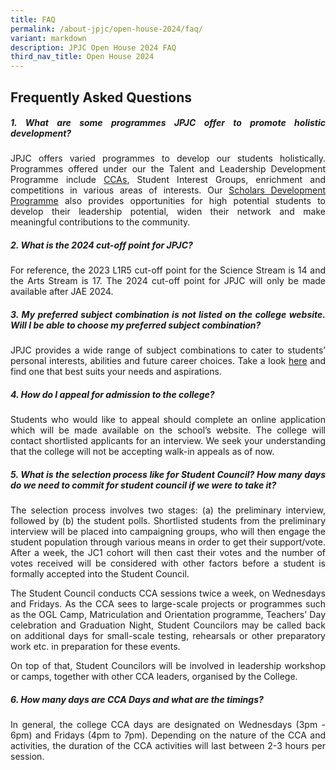 ```yaml
---
title: FAQ
permalink: /about-jpjc/open-house-2024/faq/
variant: markdown
description: JPJC Open House 2024 FAQ
third_nav_title: Open House 2024
---
```

<div align="justify">

<h2>Frequently Asked Questions</h2>

	
<h5><b>1. What are some programmes JPJC offer to promote holistic development?	</b></h5>

<p>JPJC offers varied programmes to develop our students holistically. Programmes offered under our the Talent and Leadership Development Programme include <a href="/jpjc-experience/co-curriculum/talent-n-leadership-development-programme/co-curricular-activities/">CCAs</a>, Student Interest Groups, enrichment and competitions in various areas of interests. Our <a href="/jpjc-experience/co-curriculum/talent-and-leadership-development-programme/scholars-development/">Scholars Development Programme</a> also provides opportunities for high potential students to develop their leadership potential, widen their network and make meaningful contributions to the community.</p>

<h5><b>2. What is the 2024 cut-off point for JPJC?	</b></h5>
<p>For reference, the 2023 L1R5 cut-off point for the Science Stream is 14 and the Arts Stream is 17. The 2024 cut-off point for JPJC will only be made available after JAE 2024.</p>


<h5><b> 3. My preferred subject combination is not listed on the college website. Will I be able to choose my preferred subject combination?</b></h5>
<p>JPJC provides a wide range of subject combinations to cater to students’ personal interests, abilities and future career choices. Take a look <a href="https://www.jpjc.moe.edu.sg/about/subject-combination/">here</a> and find one that best suits your needs and aspirations.</p>


<h5><b>4. How do I appeal for admission to the college?</b></h5>
<p>Students who would like to appeal should complete an online application which will be made available on the school’s website. The college will contact shortlisted applicants for an interview. We seek your understanding that the college will not be accepting walk-in appeals as of now.</p>



<h5><b>5. What is the selection process like for Student Council? How many days do we need to commit for student council if we were to take it?</b></h5>
<p>The selection process involves two stages: (a) the preliminary interview, followed by (b) the student polls. Shortlisted students from the preliminary interview will be placed into campaigning groups, who will then engage the student population through various means in order to get their support/vote. After a week, the JC1 cohort will then cast their votes and the number of votes received will be considered with other factors before a student is formally accepted into the Student Council.</p>

<p>The Student Council conducts CCA sessions twice a week, on Wednesdays and Fridays. As the CCA sees to large-scale projects or programmes such as the OGL Camp, Matriculation and Orientation programme, Teachers’ Day celebration and Graduation Night, Student Councilors may be called back on additional days for small-scale testing, rehearsals or other preparatory work etc. in preparation for these events.</p>

<p>On top of that, Student Councilors will be involved in leadership workshop or camps, together with other CCA leaders, organised by the College.</p>

<h5><b>6. How many days are CCA Days and what are the timings?</b></h5><p></p>
<p> In general, the college CCA days are designated on Wednesdays (3pm - 6pm) and Fridays (4pm to 7pm). Depending on the nature of the CCA and activities, the duration of the CCA activities will last between 2-3 hours per session.</p>



	
</div>